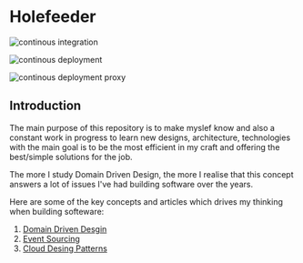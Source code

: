 # Holefeeder

![continous integration](https://github.com/DrifterApps/Holefeeder/workflows/continous%20integration/badge.svg)

![continous deployment](https://github.com/DrifterApps/Holefeeder/workflows/continous%20deployment/badge.svg)

![continous deployment proxy](https://github.com/DrifterApps/Holefeeder/workflows/continous%20deployment%20proxy/badge.svg)

## Introduction

The main purpose of this repository is to make myslef know and also a constant work in progress to learn new designs, architecture, technologies with the main goal is to be the most efficient in my craft and offering the best/simple solutions for the job.

The more I study Domain Driven Design, the more I realise that this concept answers a lot of issues I've had building software over the years. 

Here are some of the key concepts and articles which drives my thinking when building softeware:

1. [Domain Driven Desgin](https://martinfowler.com/tags/domain%20driven%20design.html)
2. [Event Sourcing](https://docs.microsoft.com/en-us/azure/architecture/patterns/event-sourcing)
3. [Cloud Desing Patterns](https://docs.microsoft.com/en-us/azure/architecture/patterns/)
